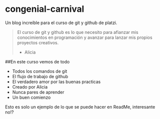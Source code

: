 # congenial-carnival
Un blog increíble para el curso de git y github de platzi.
>El curso de git y github es lo que necesito para afianzar mis conocimientos en programación y avanzar para lanzar mis propios proyectos creativos. 
>- Alicia

##En este curso vemos de todo
- Todos los comandos de git
- El flujo de trabajo de github
- El verdadero amor por las buenas practicas
- Creado por Alicia
- Nunca pares de aprender
- Un buen comienzo

Esto es solo un ejemplo de lo que se puede hacer en ReadMe, interesante no!?